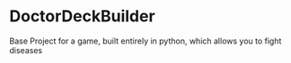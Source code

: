 # DoctorDeckBuilder
Base Project for a game, built entirely in python, which allows you to fight diseases
